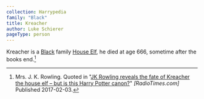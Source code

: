 ```yaml
---
collection: Harrypedia
family: "Black"
title: Kreacher
author: Luke Schierer
pageType: person
---
```


Kreacher is a [Black] family [House Elf], he died at age 666, sometime after the books end.[^240219-1]

[^240219-1]:
    Mrs. J. K. Rowling. Quoted in
    "[JK Rowling reveals the fate of Kreacher the house elf – but is this Harry Potter canon?](https://www.radiotimes.com/movies/jk-rowling-reveals-the-fate-of-kreacher-the-house-elf-but-is-this-harry-potter-canon/)"
    _[RadioTimes.com]_ Published 2017-02-03.

[Black]: /harrypedia/people/black/
[House Elf]: /harrypedia/beings/elves/house_elf/
